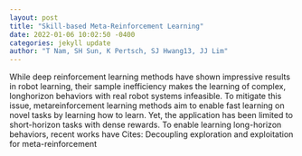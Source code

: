 ```yaml
--- 
layout: post 
title: "Skill-based Meta-Reinforcement Learning" 
date: 2022-01-06 10:02:50 -0400 
categories: jekyll update 
author: "T Nam, SH Sun, K Pertsch, SJ Hwang13, JJ Lim" 
--- 
```

While deep reinforcement learning methods have shown impressive results in robot learning, their sample inefficiency makes the learning of complex, longhorizon behaviors with real robot systems infeasible. To mitigate this issue, metareinforcement learning methods aim to enable fast learning on novel tasks by learning how to learn. Yet, the application has been limited to short-horizon tasks with dense rewards. To enable learning long-horizon behaviors, recent works have Cites: Decoupling exploration and exploitation for meta-reinforcement